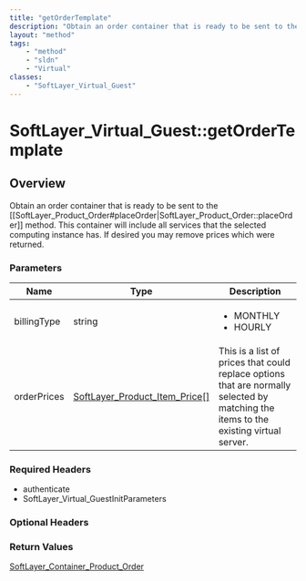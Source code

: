 ```yaml
---
title: "getOrderTemplate"
description: "Obtain an order container that is ready to be sent to the [[SoftLayer_Product_Order#placeOrder|SoftLayer_Product_Order::... "
layout: "method"
tags:
    - "method"
    - "sldn"
    - "Virtual"
classes:
    - "SoftLayer_Virtual_Guest"
---
```

# SoftLayer_Virtual_Guest::getOrderTemplate
## Overview 
Obtain an order container that is ready to be sent to the [[SoftLayer_Product_Order#placeOrder|SoftLayer_Product_Order::placeOrder]] method. This container will include all services that the selected computing instance has. If desired you may remove prices which were returned. 

### Parameters 
|Name | Type | Description |
| --- | --- | --- |
|billingType| string| <ul type="xsd:string"> <li title="Monthly Billing">MONTHLY</li> <li title="Hourly Billing">HOURLY</li> </ul>|
|orderPrices| <a href='/reference/datatypes/SoftLayer_Product_Item_Price'>SoftLayer_Product_Item_Price[] </a>| This is a list of prices that could replace options that are normally selected by matching the items to the existing virtual server.|


### Required Headers
* authenticate
* SoftLayer_Virtual_GuestInitParameters

### Optional Headers

### Return Values
<a href='/reference/datatypes/SoftLayer_Container_Product_Order'>SoftLayer_Container_Product_Order </a>

